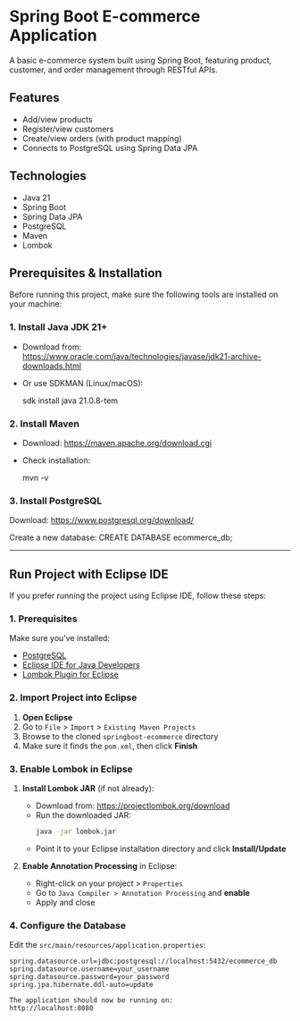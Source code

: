 

# Spring Boot E-commerce Application

A basic e-commerce system built using Spring Boot, featuring product, customer, and order management through RESTful APIs.

## Features
- Add/view products
- Register/view customers
- Create/view orders (with product mapping)
- Connects to PostgreSQL using Spring Data JPA

## Technologies
- Java 21
- Spring Boot
- Spring Data JPA
- PostgreSQL
- Maven
- Lombok


##  Prerequisites & Installation

Before running this project, make sure the following tools are installed on your machine:

###  1. Install Java JDK 21+
- Download from: https://www.oracle.com/java/technologies/javase/jdk21-archive-downloads.html  
- Or use SDKMAN (Linux/macOS):
  
  sdk install java 21.0.8-tem

###  2. Install Maven
- Download: https://maven.apache.org/download.cgi

- Check installation:

  mvn -v



### 3. Install PostgreSQL
Download: https://www.postgresql.org/download/

Create a new database:
CREATE DATABASE ecommerce_db;


---

##  Run Project with Eclipse IDE

If you prefer running the project using Eclipse IDE, follow these steps:

###  1. Prerequisites

Make sure you’ve installed:
- [PostgreSQL](https://www.postgresql.org/download/)
- [Eclipse IDE for Java Developers](https://www.eclipse.org/downloads/)
- [Lombok Plugin for Eclipse](https://projectlombok.org/setup/eclipse)

###  2. Import Project into Eclipse

1. **Open Eclipse**  
2. Go to `File` > `Import` > `Existing Maven Projects`
3. Browse to the cloned `springboot-ecommerce` directory
4. Make sure it finds the `pom.xml`, then click **Finish**

###  3. Enable Lombok in Eclipse

1. **Install Lombok JAR** (if not already):
   - Download from: https://projectlombok.org/download
   - Run the downloaded JAR:
     ```bash
     java -jar lombok.jar
     ```
   - Point it to your Eclipse installation directory and click **Install/Update**

2. **Enable Annotation Processing** in Eclipse:
   - Right-click on your project > `Properties`
   - Go to `Java Compiler > Annotation Processing` and **enable**
   - Apply and close

###  4. Configure the Database

Edit the `src/main/resources/application.properties`:

```properties
spring.datasource.url=jdbc:postgresql://localhost:5432/ecommerce_db
spring.datasource.username=your_username
spring.datasource.password=your_password
spring.jpa.hibernate.ddl-auto=update

The application should now be running on:
http://localhost:8080

